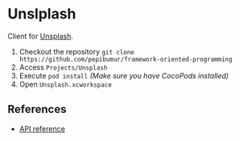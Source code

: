Unslplash
==========

Client for [Unsplash](https://unsplash.com/).

1. Checkout the repository `git clone https://github.com/pepibumur/framework-oriented-programming`
2. Access `Projects/Unsplash`
3. Execute `pod install` *(Make sure you have CocoPods installed)*
4. Open `Unsplash.xcworkspace`

## References

- [API reference](https://unsplash.com/developers)
